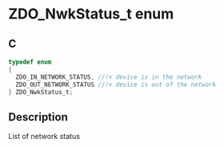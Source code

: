 # ZDO_NwkStatus_t enum

## C

```c
typedef enum
{
  ZDO_IN_NETWORK_STATUS, //!< device is in the network
  ZDO_OUT_NETWORK_STATUS //!< device is out of the network
} ZDO_NwkStatus_t;

```
## Description

List of network status